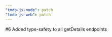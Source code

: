 ```yaml
---
"tmdb-js-node": patch
"tmdb-js-web": patch
---
```


#6 Added type-safety to all getDetails endpoints
